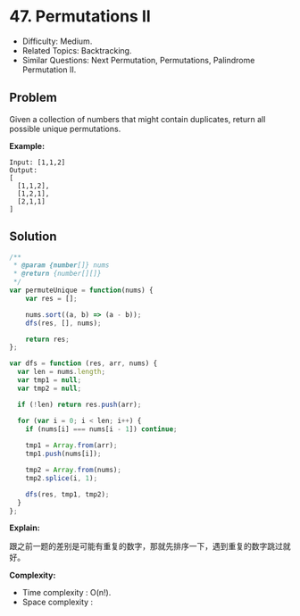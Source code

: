 # 47. Permutations II

- Difficulty: Medium.
- Related Topics: Backtracking.
- Similar Questions: Next Permutation, Permutations, Palindrome Permutation II.

## Problem

Given a collection of numbers that might contain duplicates, return all possible unique permutations.

**Example:**

```
Input: [1,1,2]
Output:
[
  [1,1,2],
  [1,2,1],
  [2,1,1]
]
```

## Solution

```javascript
/**
 * @param {number[]} nums
 * @return {number[][]}
 */
var permuteUnique = function(nums) {
	var res = [];

	nums.sort((a, b) => (a - b));
	dfs(res, [], nums);

	return res;
};

var dfs = function (res, arr, nums) {
  var len = nums.length;
  var tmp1 = null;
  var tmp2 = null;

  if (!len) return res.push(arr);

  for (var i = 0; i < len; i++) {
    if (nums[i] === nums[i - 1]) continue;
        
    tmp1 = Array.from(arr);
    tmp1.push(nums[i]);

    tmp2 = Array.from(nums);
    tmp2.splice(i, 1);

    dfs(res, tmp1, tmp2);
  }
};
```

**Explain:**

跟之前一题的差别是可能有重复的数字，那就先排序一下，遇到重复的数字跳过就好。

**Complexity:**

* Time complexity : O(n!).
* Space complexity :
